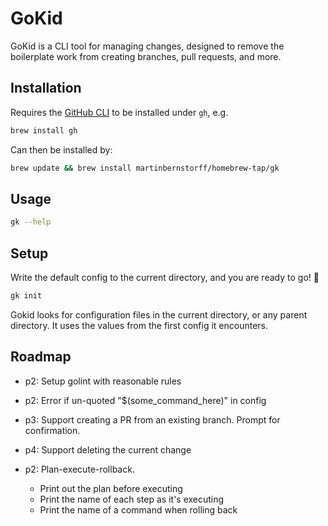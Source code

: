 # GoKid

GoKid is a CLI tool for managing changes, designed to remove the boilerplate work from creating branches, pull requests, and more.

## Installation
Requires the [GitHub CLI](https://cli.github.com/) to be installed under `gh`, e.g.

```bash
brew install gh
```

Can then be installed by:

```bash
brew update && brew install martinbernstorff/homebrew-tap/gk
```

## Usage

```bash
gk --help
```

## Setup
Write the default config to the current directory, and you are ready to go! 🚀

```bash
gk init
```

Gokid looks for configuration files in the current directory, or any parent directory. It uses the values from the first config it encounters.

## Roadmap
* p2: Setup golint with reasonable rules

* p2: Error if un-quoted "$(some_command_here)" in config

* p3: Support creating a PR from an existing branch. Prompt for confirmation.

* p4: Support deleting the current change

* p2: Plan-execute-rollback. 
    * Print out the plan before executing
    * Print the name of each step as it's executing
    * Print the name of a command when rolling back
